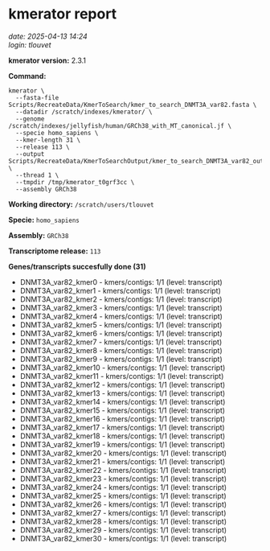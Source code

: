 # kmerator report
*date: 2025-04-13 14:24*  
*login: tlouvet*

**kmerator version:** 2.3.1

**Command:**

```
kmerator \
  --fasta-file Scripts/RecreateData/KmerToSearch/kmer_to_search_DNMT3A_var82.fasta \
  --datadir /scratch/indexes/kmerator/ \
  --genome /scratch/indexes/jellyfish/human/GRCh38_with_MT_canonical.jf \
  --specie homo_sapiens \
  --kmer-length 31 \
  --release 113 \
  --output Scripts/RecreateData/KmerToSearchOutput/kmer_to_search_DNMT3A_var82_output \
  --thread 1 \
  --tmpdir /tmp/kmerator_t0grf3cc \
  --assembly GRCh38
```

**Working directory:** `/scratch/users/tlouvet`

**Specie:** `homo_sapiens`

**Assembly:** `GRCh38`

**Transcriptome release:** `113`

**Genes/transcripts succesfully done (31)**

- DNMT3A_var82_kmer0 - kmers/contigs: 1/1 (level: transcript)
- DNMT3A_var82_kmer1 - kmers/contigs: 1/1 (level: transcript)
- DNMT3A_var82_kmer2 - kmers/contigs: 1/1 (level: transcript)
- DNMT3A_var82_kmer3 - kmers/contigs: 1/1 (level: transcript)
- DNMT3A_var82_kmer4 - kmers/contigs: 1/1 (level: transcript)
- DNMT3A_var82_kmer5 - kmers/contigs: 1/1 (level: transcript)
- DNMT3A_var82_kmer6 - kmers/contigs: 1/1 (level: transcript)
- DNMT3A_var82_kmer7 - kmers/contigs: 1/1 (level: transcript)
- DNMT3A_var82_kmer8 - kmers/contigs: 1/1 (level: transcript)
- DNMT3A_var82_kmer9 - kmers/contigs: 1/1 (level: transcript)
- DNMT3A_var82_kmer10 - kmers/contigs: 1/1 (level: transcript)
- DNMT3A_var82_kmer11 - kmers/contigs: 1/1 (level: transcript)
- DNMT3A_var82_kmer12 - kmers/contigs: 1/1 (level: transcript)
- DNMT3A_var82_kmer13 - kmers/contigs: 1/1 (level: transcript)
- DNMT3A_var82_kmer14 - kmers/contigs: 1/1 (level: transcript)
- DNMT3A_var82_kmer15 - kmers/contigs: 1/1 (level: transcript)
- DNMT3A_var82_kmer16 - kmers/contigs: 1/1 (level: transcript)
- DNMT3A_var82_kmer17 - kmers/contigs: 1/1 (level: transcript)
- DNMT3A_var82_kmer18 - kmers/contigs: 1/1 (level: transcript)
- DNMT3A_var82_kmer19 - kmers/contigs: 1/1 (level: transcript)
- DNMT3A_var82_kmer20 - kmers/contigs: 1/1 (level: transcript)
- DNMT3A_var82_kmer21 - kmers/contigs: 1/1 (level: transcript)
- DNMT3A_var82_kmer22 - kmers/contigs: 1/1 (level: transcript)
- DNMT3A_var82_kmer23 - kmers/contigs: 1/1 (level: transcript)
- DNMT3A_var82_kmer24 - kmers/contigs: 1/1 (level: transcript)
- DNMT3A_var82_kmer25 - kmers/contigs: 1/1 (level: transcript)
- DNMT3A_var82_kmer26 - kmers/contigs: 1/1 (level: transcript)
- DNMT3A_var82_kmer27 - kmers/contigs: 1/1 (level: transcript)
- DNMT3A_var82_kmer28 - kmers/contigs: 1/1 (level: transcript)
- DNMT3A_var82_kmer29 - kmers/contigs: 1/1 (level: transcript)
- DNMT3A_var82_kmer30 - kmers/contigs: 1/1 (level: transcript)
